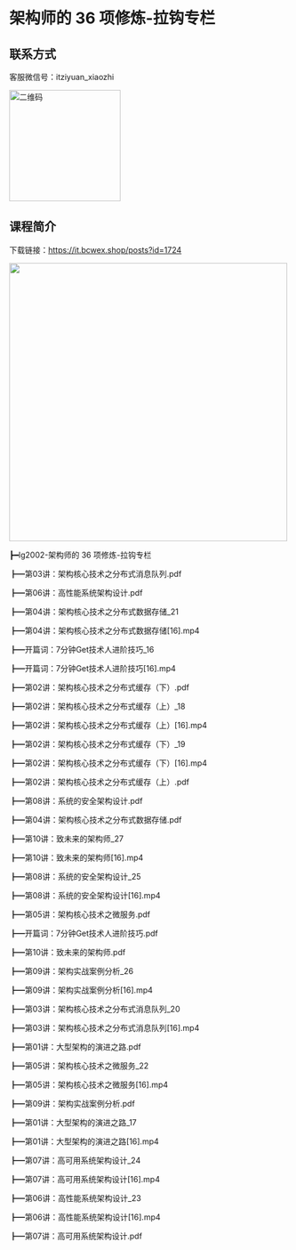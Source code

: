 # 架构师的 36 项修炼-拉钩专栏

## 联系方式

客服微信号：itziyuan_xiaozhi

<img src="https://ziyuanyun.oss-cn-guangzhou.aliyuncs.com/common/20240614073449/666b82192834a.jpg" width="200" height="200" alt="二维码">

## 课程简介

下载链接：https://it.bcwex.shop/posts?id=1724

<img src="https://ziyuanyun.oss-cn-guangzhou.aliyuncs.com/yun/20240515183519/66448fe7395e4.jpg" width="500" alt="">

  ┣━lg2002-架构师的 36 项修炼-拉钩专栏

 ┣━第03讲：架构核心技术之分布式消息队列.pdf

 ┣━第06讲：高性能系统架构设计.pdf

 ┣━第04讲：架构核心技术之分布式数据存储_21

 ┣━第04讲：架构核心技术之分布式数据存储[16].mp4

 ┣━开篇词：7分钟Get技术人进阶技巧_16

 ┣━开篇词：7分钟Get技术人进阶技巧[16].mp4

 ┣━第02讲：架构核心技术之分布式缓存（下）.pdf

 ┣━第02讲：架构核心技术之分布式缓存（上）_18

 ┣━第02讲：架构核心技术之分布式缓存（上）[16].mp4

 ┣━第02讲：架构核心技术之分布式缓存（下）_19

 ┣━第02讲：架构核心技术之分布式缓存（下）[16].mp4

 ┣━第02讲：架构核心技术之分布式缓存（上）.pdf

 ┣━第08讲：系统的安全架构设计.pdf

 ┣━第04讲：架构核心技术之分布式数据存储.pdf

 ┣━第10讲：致未来的架构师_27

 ┣━第10讲：致未来的架构师[16].mp4

 ┣━第08讲：系统的安全架构设计_25

 ┣━第08讲：系统的安全架构设计[16].mp4

 ┣━第05讲：架构核心技术之微服务.pdf

 ┣━开篇词：7分钟Get技术人进阶技巧.pdf

 ┣━第10讲：致未来的架构师.pdf

 ┣━第09讲：架构实战案例分析_26

 ┣━第09讲：架构实战案例分析[16].mp4

 ┣━第03讲：架构核心技术之分布式消息队列_20

 ┣━第03讲：架构核心技术之分布式消息队列[16].mp4

 ┣━第01讲：大型架构的演进之路.pdf

 ┣━第05讲：架构核心技术之微服务_22

 ┣━第05讲：架构核心技术之微服务[16].mp4

 ┣━第09讲：架构实战案例分析.pdf

 ┣━第01讲：大型架构的演进之路_17

 ┣━第01讲：大型架构的演进之路[16].mp4

 ┣━第07讲：高可用系统架构设计_24

 ┣━第07讲：高可用系统架构设计[16].mp4

 ┣━第06讲：高性能系统架构设计_23

 ┣━第06讲：高性能系统架构设计[16].mp4

 ┣━第07讲：高可用系统架构设计.pdf

  